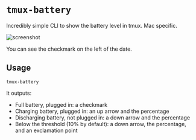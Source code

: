 `tmux-battery`
==============

Incredibly simple CLI to show the battery level in tmux. Mac specific.

![screenshot](https://cloud.githubusercontent.com/assets/291371/3788012/17d75966-1a4c-11e4-8c16-2a46bba2bd1b.png)

You can see the checkmark on the left of the date.

## Usage
`tmux-battery`

It outputs:
- Full battery, plugged in: a checkmark
- Charging battery, plugged in: an up arrow and the percentage
- Discharging battery, not plugged in: a down arrow and the percentage
- Below the threshold (10% by default): a down arrow, the percentage, and an exclamation point
